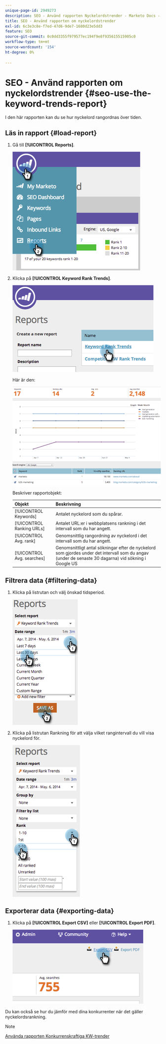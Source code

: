 ```yaml
---
unique-page-id: 2949273
description: SEO - Använd rapporten Nyckelordstrender - Marketo Docs - Produktdokumentation
title: SEO - Använd rapporten om nyckelordstrender
exl-id: 6c3e3c8e-f7ed-47d6-9de7-1680d23e5dd3
feature: SEO
source-git-commit: 0c0dd3355f979577ec194f9e8f935615515905c0
workflow-type: tm+mt
source-wordcount: '154'
ht-degree: 0%

---
```


# SEO - Använd rapporten om nyckelordstrender {#seo-use-the-keyword-trends-report}

I den här rapporten kan du se hur nyckelord rangordnas över tiden.

## Läs in rapport {#load-report}

1. Gå till **[!UICONTROL Reports]**.

   ![](assets/image2014-9-18-14-3a12-3a18.png)

1. Klicka på **[!UICONTROL Keyword Rank Trends]**.

   ![](assets/image2014-9-18-14-3a13-3a14.png)

   Här är den:

   ![](assets/image2014-9-18-14-3a13-3a22.png)

   Beskriver rapportobjekt:

   | Objekt | Beskrivning |
   |---|---|
   | [!UICONTROL Keywords] | Antalet nyckelord som du spårar. |
   | [!UICONTROL Ranking URLs] | Antalet URL:er i webbplatsens rankning i det intervall som du har angett. |
   | [!UICONTROL Avg. rank] | Genomsnittlig rangordning av nyckelord i det intervall som du har angett. |
   | [!UICONTROL Avg. searches] | Genomsnittligt antal sökningar efter de nyckelord som gjordes under det intervall som du angav (under de senaste 30 dagarna) vid sökning i Google US |

## Filtrera data {#filtering-data}

1. Klicka på listrutan och välj önskad tidsperiod.

   ![](assets/image2014-9-18-14-3a13-3a40.png)

1. Klicka på listrutan Rankning för att välja vilket rangintervall du vill visa nyckelord för.

   ![](assets/image2014-9-18-14-3a13-3a57.png)

## Exporterar data {#exporting-data}

1. Klicka på **[!UICONTROL Export CSV]** eller **[!UICONTROL Export PDF]**.

   ![](assets/image2014-9-18-14-3a14-3a46.png)

Du kan också se hur du jämför med dina konkurrenter när det gäller nyckelordsrankning.

>[!NOTE]
>
>[Använda rapporten Konkurrenskraftiga KW-trender](/help/marketo/product-docs/additional-apps/seo/reports/seo-use-the-competitor-kw-trends-report.md)
